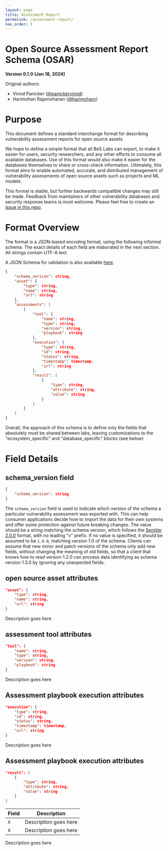 ```yaml
---
layout: page
title: Assessment Report
permalink: /assessment-report/
nav_order: 5
---
```


# Open Source Assessment Report Schema (OSAR)

**Version 0.1.0 (Jan 18, 2024)**

Original authors:
- Vinod Panicker ([@panickervinod](https://github.com/panickervinod))
- Harimohan Rajamohanan ([@harimohanr](https://github.com/harimohanr))

# Purpose

This document defines a standard interchange format for describing
vulnerability assessment reports for open source assets.

We hope to define a simple format that all BeS Labs can export,
to make it easier for users, security researchers, and any other efforts to
consume all available databases. Use of this format would also make it easier
for the databases themselves to share or cross-check information. Ultimately,
this format aims to enable automated, accurate, and distributed management
of vulnerability assessments of open source assets such as projects and ML models.

This format is stable, but further backwards compatible changes may still be made.
Feedback from maintainers of other vulnerability databases and security response teams
is most welcome. Please feel free to create an
[issue in this repo](https://github.com/Be-Secure/bes-schema/issues/new).

# Format Overview

The format is a JSON-based encoding format, using the following informal schema.
The exact details of each field are elaborated in the next section. All strings
contain UTF-8 text.

A JSON Schema for validation is also available
[here](https://github.com/Be-Secure/bes-schema/blob/main/validation/assessment-report-schema.json).

```json
{
    "schema_version": string,
    "asset": {
        "type": string,
        "name": string,
        "url": string
    },
    "assessments": [
        {
            "tool": {
                "name": string,
                "type": string,
                "version": string,
                "playbook": string
            },
            "execution": {
                "type": string,
                "id": string,
                "status": string,
                "timestamp": timestamp,
                "url": string
            },
            "result": [
                {
                    "type": string,
                    "attribute": string,
                    "value": string
                }
            ]
        }
    ]
}
```

Overall, the approach of this schema is to define only the fields that
absolutely must be shared between labs, leaving customizations to the
"ecosystem_specific" and "database_specific" blocks (see below)

# Field Details

## schema_version field

```json
{
	"schema_version": string
}
```

The `schema_version` field is used to indicate which version of the schema
a particular vulnerability assessment was exported with. This can help consumer applications
decide how to import the data for their own systems and offer some protection
against future breaking changes. The value should be a string matching the 
schema version, which follows the [SemVer 2.0.0](https://semver.org) format, with
no leading "v" prefix. If no value is specified, it should be assumed to be `1.0.0`,
matching version 1.0 of the schema. Clients can assume that new minor and patch
versions of the schema only add new fields, without changing the meaning of old
fields, so that a client that knows how to read version 1.2.0 can process data
identifying as schema version 1.3.0 by ignoring any unexpected fields.

## open source asset attributes

```json
"asset": {
    "type": string,
    "name": string,
    "url": string
}
```

Description goes here


## assessment tool attributes

```json
"tool": {
    "name": string,
    "type": string,
    "version": string,
    "playbook": string
}
```

Description goes here

## Assessment playbook execution attributes

```json
"execution": {
    "type": string,
    "id": string,
    "status": string,
    "timestamp": timestamp,
    "url": string
}
```

Description goes here

## Assessment playbook execution attributes

```json
"result": [
    {
        "type": string,
        "attribute": string,
        "value": string
    }
]
```

<table>
  <thead>
    <tr>
      <th>Field</th>
      <th>Description</th>
    </tr>
  </thead>
  <tbody>
    <tr>
      <td><code>A</code></td>
      <td>
        Description goes here
      </td>
    </tr>
    <tr>
      <td><code>A</code></td>
      <td>
        Description goes here
      </td>
    </tr>
  </tbody>
</table>

Description goes here